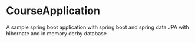 # CourseApplication
A sample spring boot application with spring boot and spring data JPA with hibernate and in memory derby database

